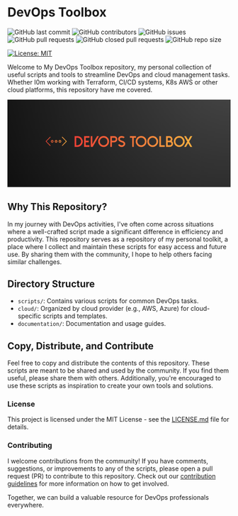 # DevOps Toolbox

![GitHub last commit](https://img.shields.io/github/last-commit/galvarado/devops-toolbox) ![GitHub contributors](https://img.shields.io/github/contributors/galvarado/devops-toolbox?style=plastic) ![GitHub issues](https://img.shields.io/github/issues/galvarado/devops-toolbox) ![GitHub pull requests](https://img.shields.io/github/issues-pr-raw/galvarado/devops-toolbox) ![GitHub closed pull requests](https://img.shields.io/github/issues-pr-closed-raw/galvarado/devops-toolbox) ![GitHub repo size](https://img.shields.io/github/repo-size/galvarado/devops-toolbox)

[![License: MIT](https://img.shields.io/badge/License-MIT-yellow.svg)](https://opensource.org/licenses/MIT)

Welcome to My DevOps Toolbox repository, my personal collection of useful scripts and tools to streamline DevOps and cloud management tasks.
Whether I0m working with Terraform, CI/CD systems, K8s AWS or other cloud platforms, this repository have me covered.

![Alt text](assets/devopstoolbox.png 'DevOps Toolbox')

## Why This Repository?

In my journey with DevOps activities, I've often come across situations where a well-crafted script made a significant difference in efficiency and productivity. This repository serves as a repository of my personal toolkit, a place where I collect and maintain these scripts for easy access and future use. By sharing them with the community, I hope to help others facing similar challenges.

## Directory Structure

- `scripts/`: Contains various scripts for common DevOps tasks.
- `cloud/`: Organized by cloud provider (e.g., AWS, Azure) for cloud-specific scripts and templates.
- `documentation/`: Documentation and usage guides.

## Copy, Distribute, and Contribute

Feel free to copy and distribute the contents of this repository. These scripts are meant to be shared and used by the community. If you find them useful, please share them with others. Additionally, you're encouraged to use these scripts as inspiration to create your own tools and solutions.

### License

This project is licensed under the MIT License - see the [LICENSE.md](LICENSE.md) file for details.

### Contributing

I welcome contributions from the community! If you have comments, suggestions, or improvements to any of the scripts, please open a pull request (PR) to contribute to this repository. Check out our [contribution guidelines](Contributing.md) for more information on how to get involved.

Together, we can build a valuable resource for DevOps professionals everywhere.
